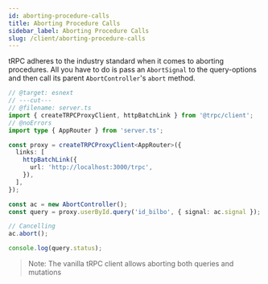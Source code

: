 ```yaml
---
id: aborting-procedure-calls
title: Aborting Procedure Calls
sidebar_label: Aborting Procedure Calls
slug: /client/aborting-procedure-calls
---
```


tRPC adheres to the industry standard when it comes to aborting procedures. All you have to do is pass an `AbortSignal` to the query-options and then call its parent `AbortController`'s `abort` method.

```ts twoslash title="utils.ts"
// @target: esnext
// ---cut---
// @filename: server.ts
import { createTRPCProxyClient, httpBatchLink } from '@trpc/client';
// @noErrors
import type { AppRouter } from 'server.ts';

const proxy = createTRPCProxyClient<AppRouter>({
  links: [
    httpBatchLink({
      url: 'http://localhost:3000/trpc',
    }),
  ],
});

const ac = new AbortController();
const query = proxy.userById.query('id_bilbo', { signal: ac.signal });

// Cancelling
ac.abort();

console.log(query.status);
```

> Note: The vanilla tRPC client allows aborting both queries and mutations
